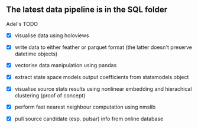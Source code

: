 ## The latest data pipeline is in the SQL folder

Adel's TODO

- [x] visualise data using holoviews
- [x] write data to either feather or parquet format (the latter doesn't preserve datetime objects)
- [x] vectorise data manipulation using pandas
- [x] extract state space models output coefficients from statsmodels object
- [x] visualise source stats results using nonlinear embedding and hierachical clustering (proof of concept)
- [x] perform fast nearest neighbour computation using nmslib
- [x] pull source candidate (esp. pulsar) info from online database

